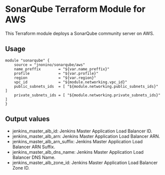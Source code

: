 # SonarQube Terraform Module for AWS #

This Terraform module deploys a SonarQube community server on AWS.

## Usage
 
    module "sonarqube" {
        source = "jnonino/sonarqube/aws"
        name_preffix        = "${var.name_preffix}"
        profile             = "${var.profile}"
        region              = "${var.region}"
        vpc_id              = "${module.networking.vpc_id}"
        public_subnets_ids  = [ "${module.networking.public_subnets_ids}" ]
        private_subnets_ids = [ "${module.networking.private_subnets_ids}" ]
    }

## Output values

* jenkins_master_alb_id: Jenkins Master Application Load Balancer ID.
* jenkins_master_alb_arn: Jenkins Master Application Load Balancer ARN.
* jenkins_master_alb_arn_suffix: Jenkins Master Application Load Balancer ARN Suffix.
* jenkins_master_alb_dns_name: Jenkins Master Application Load Balancer DNS Name.
* jenkins_master_alb_zone_id: Jenkins Master Application Load Balancer Zone ID.
